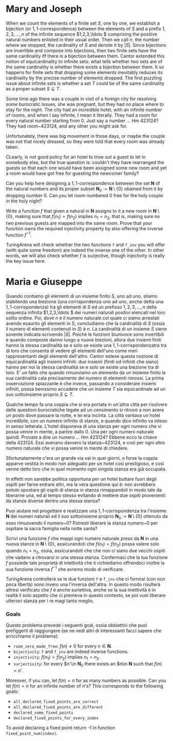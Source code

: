 # Mary and Joseph

When we count the elements of a finite set $S$, one by one,
we establish a bijection (or $1,1$-correspondence) between the elements of $S$
 and a prefix $1,2,3,\ldots , n$ of the infinite sequence $1,2,3,\ldots $ comprising the positive natural numbers enlisted in their usual order. Then we call $n$, the number where we stopped,  the cardinality of $S$ and denote it by $|S|$.
Since bijections are invertible and compose into bijections, then two finite sets have the same cardinality iff there is a bijection between them.
Cantor extended this notion of equicardinality to infinite sets: what tells whether two sets are of the same cardinality is whether there exists a bijection between them.
It so happens for finite sets that dropping some elements inevitably reduces its cardinality by the precise number of elements dropped.
The first puzzling issue about infinite sets is whether a set $T$ could be of the same cardinality as a proper subset $S\subsetneq T$. 

Some time ago there was a couple in visit of a foreign city for resolving some burocratic issues, she was pregnant, but they had no place where to stay for the night. The city had an incredible hotel, with an infinite number of rooms, and when I say infinite, I mean it literally. They had a room for every natural number starting from $0$.
Just say a number ... Hm 423124? They had room~$423124$, and any other you might ask for.

Unfortunately, there was big movement in those days, or maybe the couple was not that nicely dressed, so they were told that every room was already taken.

CLearly, is not good policy for an hotel to trow out a guest to let in somebody else, but the true question is: couldn't they have rearranged the guests so that each one would have been assigned some new room and yet a room would have got free for guesting the newcomer family?

Can you help here designing a $1,1$-correspondence between the set $\mathbf{N}$ of the natural numbers and its proper subset $\mathbf{N}_0 := \mathbf{N} \setminus \{0\}$ obained from it by dropping number $0$. Can you let room numbered $0$ free for the holy couple in the holy night?

Write a function $f$ that given a natural in $\mathbf{N}$ assigns to it a new room in $\mathbf{N}\setminus \{0\}$, making sure that $f(n_1) = f(n_2)$ implies $n_1 = n_2$, that is, making sure no two previous guests are mapped into the same room.
Prove that your function owns the required injectivity property by also offering the inverse function $f^{-1}$.

TuringArena will check whether the two functions `f` and `f_inv`  you will offer (with quite some freedom) are indeed the inverse one of the other. In other words, we will also check whether $f$ is surjective, though injectivity is really the key issue here.


# Maria e Giuseppe

Quando contiamo gli elementi di un insieme finito $S$, uno ad uno,
stiamo stabilendo una biezione (una corrispondenza uno ad uno, anche detta una $1,1$-corrispondenza) tra gli elementi di $S$ ed un prefisso $1,2,3,\ldots , n$ della sequenza infinita $1,2,3,\ldots $ dei numeri naturali positivi elencati nel loro solito ordine. Poi, dove $n$ è il numero naturale col quale ci siamo arrestati avendo esaurito gli elementi in $S$, concludiamo che la cardinalità di $S$ (ossia il numero di elementi contenuti in $S$) è $n$.
La cardinalità di un insieme $S$ viene sovente indicata scrivendo $|S|$.
Poichè le funzioni biunivoce sono invertibili e quando composte danno luogo a nuove biezioni, allora due insiemi finiti hanno la stessa cardinalità se e solo se esiste una $1,1$-corrispondenzatra tra di loro che consenta di vedere gli elementi dell'uno come meri rappresentanti degli elementi dell'altro. 
Cantor estese questa nozione di equicardinalità agli insiemi infiniti:
due insiemi (finiti od infiniti che siano) hanno per noi la stessa cardinalità se e solo se esiste una biezione tra di loro.
E' un fatto che quando rimuoviamo un elemento da un insieme finito la sua cardinalità cala precisamente del numero di elementi rimossi.
La prima osservazione spiazzante è che invece, passando a considerare insiemi infiniti, possa benissimo accadere che un insieme $T$ sia equicardinale ad un suo sottoinsieme proprio $S\subsetneq T$.

Qualche tempo fa una coppia che si era portata in un'altra città per risolvere delle questioni burocratiche legate ad un censimento si ritrovò a non avere un posto dove passare la notte, e lei era incinta.
La città vantava un hotel incredibile, con un numero infinito di stanze, e quando dico infinito va inteso in senso letterale. L'hotel disponeva di una stanza per ogni numero che vi possa venire in mente, a partire dallo $0$. Una per ogni numero naturale quindi. Provate a dire un numero ... Hm 423124? Ebbene ecco la chiave della $423124$. Essi avevano davvero la stanza~$423124$, e così per ogni altro numero naturale che vi possa venire in mente di chiedere.

Sfortunatamente c'era un grande via vai in quei giorni, o forse la coppia apparve vestita in modo non adeguato per un hotel così prestigioso, e così venne detto loro che in quel momento ogni singola stanza era già occupata.

In effetti non sarebbe politica opportuna per un hotel buttare fuori degli ospiti per farne entrare altri, ma la vera questione quì è:
non avrebbero potuto spostare gli ospiti di stanza in stanza rimappandoli in modo tale da liberarne una, ed al tempo stesso evitando di mettere due ospiti provenienti da stanze diverse dentro una stessa stanza?

Puoi aiutare nel progettare e realizzare una $1,1$-corrispondenza tra l'insieme $\mathbf{N}$ dei numeri naturali ed il suo sottoinsieme proprio $\mathbf{N}_0 := \mathbf{N} \setminus \{0\}$ ottenuto da esso rimuovendo il numero~$0$? Potresti liberare la stanza numero~$0$ per ospitare la sacra famiglia nella notte santa?

Scrivi una funzione $f$ che mappi ogni numero naturale preso da $\mathbf{N}$ in una nuova stanze in $\mathbf{N}\setminus \{0\}$, assicurandoti che $f(n_1) = f(n_2)$ possa valere solo quando $n_1 = n_2$, ossia, assicurandoti che che non ci siano due vecchi ospiti che vadano a ritrovarsi in una stessa stanza.
Confermaci che la tua funzione $f$ possiede tale proprietà di iniettività che ti richiediamo offrendoci inoltre la sua funzione inversa $f^{-1}$ che avremo modo di verificare.

TuringArena controllerà se le due funzioni `f` e `f_inv` che ci fornirai (con non poca libertà) sono invero una l'inversa dell'altra. In questo modo risulterà altresì verificato che $f$ è anche suriettiva, anche se la sua iniettività è in realtà il solo aspetto che ci premeva in questo contesto, se poi vuoi liberare ulteriori stanza per i re magi tanto meglio.



### Goals 

Questo problema prevede i seguenti goal, ossia obbiettivi che puoi prefiggerti di raggiungere (se ne vedi altri di interessanti facci sapere che arricchiamo il problema):

- `room_zero_made_free`: $f(n) \neq 0$ for every $n\in \mathbf{N}$.
- `bijectivity`: `f` and `f_inv` are indeed inverse functions. 
- `injectivity`: $f(n_1) = f(n_2)$ implies $n_1 = n_2$.
- `surjectivity`: for every $n'\in $\mathbf{N}_0$ there exists an $n\in $\mathbf{N}$ such that $f(n) = n'$.

Moreover, if you can, let $f(n) = n$ for as many numbers as possible. Can you let $f(n) = n$ for an infinite number of $n$'s?
This corresponds to the following goals:

- `all_declared_fixed_points_are_correct`
- `all_declared_fixed_points_are_different`
- `declared_some_fixed_points`
- `declared_fixed_points_for_every_index`

To avoid declaring a fixed point return -1 in function `fixed_point_num(index)`. 
